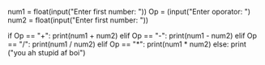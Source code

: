 num1 = float(input("Enter first number: "))
Op = (input("Enter oporator: ")
num2 = float(input("Enter first number: "))

if Op == "+":
    print(num1 + num2)
elif Op == "-":
    print(num1 - num2)
elif Op == "/":
    print(num1 / num2)
elif Op == "*":
    print(num1 * num2)
else:
    print ("you  ah stupid af boi")
